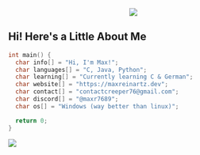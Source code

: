 <div align="center">
  <a href="https://maxreinartz.dev">
    <img src="./assets/BannerRounded100px.png"/>
  </a>
</div>

<!--
<div id="badges" align="center">
  <a href="https://www.youtube.com/@Creeper7689/">
    <img src="https://img.shields.io/badge/YouTube-red?style=for-the-badge&logo=youtube&logoColor=white" alt="Youtube Badge"/>
  </a>
  <a href="https://www.github.com/Creeper76">
    <img src="https://img.shields.io/badge/Github-gray?style=for-the-badge&logo=github&logoColor=white" alt="Github Badge"/>
  </a>
  <a href="https://github.com/Creeper76">
    <img src="https://img.shields.io/badge/Discord-blue?style=for-the-badge&logo=discord&logoColor=white" alt="Discord Badge"/>
  </a>
</div>
-->

## Hi! Here's a Little About Me

```c
int main() {
  char info[] = "Hi, I'm Max!";
  char languages[] = "C, Java, Python";
  char learning[] = "Currently learning C & German";
  char website[] = "https://maxreinartz.dev";
  char contact[] = "contactcreeper76@gmail.com";
  char discord[] = "@maxr7689";
  char os[] = "Windows (way better than linux)";

  return 0;
}
```

<img src="https://bugcheck.maxreinartz.dev/"></img>

<!--
### Some Github stats:
<img src="https://github-readme-stats.vercel.app/api?username=creeper76&show_icons=true&theme=transparent&title_color=b19bd9&text_color=84ddd9&icon_color=c6dc5" alt="Creeper76's GitHub stats">
<img src="https://github-readme-stats.vercel.app/api/top-langs/?username=creeper76&layout=compact&theme=transparent&title_color=b19bd9&text_color=84ddd9&icon_color=c6dcf5" width="355" height="196" alt="Creeper76's Top Languages">
-->

<!--
**MaxReinartz/maxreinartz** is a ✨ _special_ ✨ repository because its `README.md` (this file) appears on your GitHub profile.

Here are some ideas to get you started:

- 🔭 I’m currently working on ...
- 🌱 I’m currently learning ...
- 👯 I’m looking to collaborate on ...
- 🤔 I’m looking for help with ...
- 💬 Ask me about ...
- 📫 How to reach me: ...
- 😄 Pronouns: ...
- ⚡ Fun fact: ...
-->